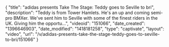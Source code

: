 {
    "title": "adidas presents Take The Stage: Teddy goes to Seville to bri",
    "description": "Teddy is from Tower Hamlets. He's an up and coming semi-pro BMXer. We've sent him to Seville with some of the finest riders in the UK. Giving him the opportu...",
    "videoid": "151066",
    "date_created": "1396646903",
    "date_modified": "1418181258",
    "type": "captivate",
    "layout": "video",
    "url": "\/v\/adidas-presents-take-the-stage-teddy-goes-to-seville-to-bri\/151066"
}